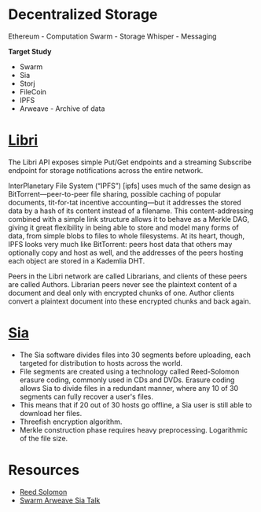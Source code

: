 # Decentralized Storage

 Ethereum - Computation
 Swarm - Storage
 Whisper - Messaging


**Target Study**
- Swarm
- Sia
- Storj
- FileCoin
- IPFS
- Arweave - Archive of data

 # [Libri](https://github.com/drausin/libri) 
 The Libri API exposes simple Put/Get endpoints and a streaming Subscribe endpoint for storage notifications across the entire network.

InterPlanetary File System (“IPFS”) [ipfs] uses much of the same design as BitTorrent—peer-to-peer file sharing, possible caching of popular documents, tit-for-tat incentive accounting—but it addresses the stored data by a hash of its content instead of a filename. This content-addressing combined with a simple link structure allows it to behave as a Merkle DAG, giving it great flexibility in being able to store and model many forms of data, from simple blobs to files to whole filesystems. At its heart, though, IPFS looks very much like BitTorrent: peers host data that others may optionally copy and host as well, and the addresses of the peers hosting each object are stored in a Kademlia DHT.

Peers in the Libri network are called Librarians, and clients of these peers are called Authors. Librarian peers never see the plaintext content of a document and deal only with encrypted chunks of one. Author clients convert a plaintext document into these encrypted chunks and back again.


# [Sia](https://gitlab.com/NebulousLabs/Sia)
- The Sia software divides files into 30 segments before uploading, each targeted for distribution to hosts across the world. 
- File segments are created using a technology called Reed-Solomon erasure coding, commonly used in CDs and DVDs. Erasure coding allows Sia to divide files in a redundant manner, where any 10 of 30 segments can fully recover a user's files.
- This means that if 20 out of 30 hosts go offline, a Sia user is still able to download her files.
- Threefish encryption algorithm.
- Merkle construction phase requires heavy preprocessing. Logarithmic of the file size.

# Resources
- [Reed Solomon](https://en.wikipedia.org/wiki/Reed%E2%80%93Solomon_error_correction)
- [Swarm Arweave Sia Talk ](https://www.youtube.com/watch?v=vVsHBAohsaE)